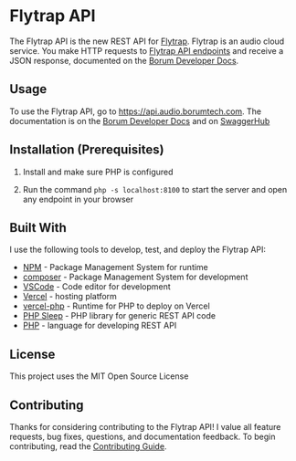 # Flytrap API

The Flytrap API is the new REST API for [Flytrap](https://audio.borumtech.com). Flytrap is an audio cloud service. You make HTTP requests to [Flytrap API endpoints](https://api.audio.borumtech.com) and receive a JSON response, documented on the [Borum Developer Docs](https://developer.borumtech.com/Flytrap/Docs). 

## Usage

To use the Flytrap API, go to https://api.audio.borumtech.com.
The documentation is on the [Borum Developer Docs](https://developer.borumtech.com/Flytrap/Reference) and on [SwaggerHub](https://app.swaggerhub.com/apis/varunsingh87/flytrap-api/1.0.0)

## Installation (Prerequisites)

1. Install and make sure PHP is configured

2. Run the command `php -s localhost:8100` to start the server and open any endpoint in your browser

## Built With

I use the following tools to develop, test, and deploy the Flytrap API:

* [NPM]() - Package Management System for runtime
* [composer]() - Package Management System for development
* [VSCode]() - Code editor for development
* [Vercel]() - hosting platform
* [vercel-php]() - Runtime for PHP to deploy on Vercel
* [PHP Sleep](https://github.com/Borumer/php-sleep) - PHP library for generic REST API code
* [PHP]() - language for developing REST API

## License

This project uses the MIT Open Source License

## Contributing

Thanks for considering contributing to the Flytrap API! I value all feature requests, bug fixes, questions, and documentation feedback. To begin contributing, read the [Contributing Guide](docs/CONTRIBUTING.md).

